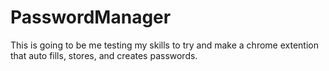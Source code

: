 # PasswordManager
This is going to be me testing my skills to try and make a chrome extention that auto fills, stores, and creates passwords.
